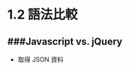 # 1.2 語法比較

<script type="text/javascript" src="gitbook/app.js"></script>
<script type="text/javascript" src="js/general.js"></script>

###Javascript vs. jQuery
---
* 取得 JSON 資料


